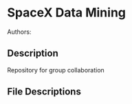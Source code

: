 # SpaceX Data Mining

Authors:


Description
-----------
Repository for group collaboration

File Descriptions
-----------------
